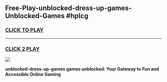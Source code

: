 
## Free-Play-unblocked-dress-up-games-Unblocked-Games #hplcg
<h3>
<a href="https://news.freeplayer.one?title=unblocked-dress-up-games&ref=8M">CLICK TO PLAY</a></h3>
<hr>

<h3>
<a href="https://news.freeplayer.one?title=unblocked-dress-up-games&ref=8M">CLICK 2 PLAY</a>
  
</h3>

<a href="https://news.freeplayer.one?title=unblocked-dress-up-games&ref=8M"><img src="https://clearcache.store/games.png"></a>


**unblocked-dress-up-games games unblocked: Your Gateway to Fun and Accessible Online Gaming**
